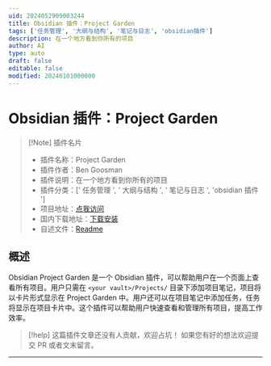 ```yaml
---
uid: 2024052909003244
title: Obsidian 插件：Project Garden
tags: ['任务管理', '大纲与结构', '笔记与日志', 'obsidian插件']
description: 在一个地方看到你所有的项目
author: AI
type: auto
draft: false
editable: false
modified: 20240101000000
---
```


# Obsidian 插件：Project Garden

> [!Note] 插件名片
> - 插件名称：Project Garden
> - 插件作者：Ben Goosman
> - 插件说明：在一个地方看到你所有的项目
> - 插件分类：[' 任务管理 ', ' 大纲与结构 ', ' 笔记与日志 ', 'obsidian 插件 ']
> - 项目地址：[点我访问](https://github.com/bgoosman/obsidian-project-garden)
> - 国内下载地址：[下载安装](https://pkmer.cn/products/plugin/pluginMarket/?obsidian-project-garden)
> - 自述文件：[Readme](https://ghproxy.net/https://raw.githubusercontent.com/bgoosman/obsidian-project-garden/master/README.md)

## 概述

Obsidian Project Garden 是一个 Obsidian 插件，可以帮助用户在一个页面上查看所有项目。用户只需在 `<your vault>/Projects/` 目录下添加项目笔记，项目将以卡片形式显示在 Project Garden 中。用户还可以在项目笔记中添加任务，任务将显示在项目卡片中。这个插件可以帮助用户快速查看和管理所有项目，提高工作效率。

> [!help]
> 这篇插件文章还没有人贡献，欢迎占坑！
> 如果您有好的想法欢迎提交 PR 或者文末留言。

---



